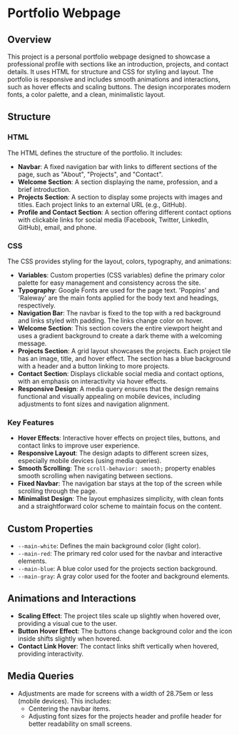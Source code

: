 # Portfolio Webpage

## Overview
This project is a personal portfolio webpage designed to showcase a professional profile with sections like an introduction, projects, and contact details. It uses HTML for structure and CSS for styling and layout. The portfolio is responsive and includes smooth animations and interactions, such as hover effects and scaling buttons. The design incorporates modern fonts, a color palette, and a clean, minimalistic layout.

## Structure

### HTML
The HTML defines the structure of the portfolio. It includes:

- **Navbar**: A fixed navigation bar with links to different sections of the page, such as "About", "Projects", and "Contact".
- **Welcome Section**: A section displaying the name, profession, and a brief introduction.
- **Projects Section**: A section to display some projects with images and titles. Each project links to an external URL (e.g., GitHub).
- **Profile and Contact Section**: A section offering different contact options with clickable links for social media (Facebook, Twitter, LinkedIn, GitHub), email, and phone.

### CSS
The CSS provides styling for the layout, colors, typography, and animations:

- **Variables**: Custom properties (CSS variables) define the primary color palette for easy management and consistency across the site.
- **Typography**: Google Fonts are used for the page text. 'Poppins' and 'Raleway' are the main fonts applied for the body text and headings, respectively.
- **Navigation Bar**: The navbar is fixed to the top with a red background and links styled with padding. The links change color on hover.
- **Welcome Section**: This section covers the entire viewport height and uses a gradient background to create a dark theme with a welcoming message.
- **Projects Section**: A grid layout showcases the projects. Each project tile has an image, title, and hover effect. The section has a blue background with a header and a button linking to more projects.
- **Contact Section**: Displays clickable social media and contact options, with an emphasis on interactivity via hover effects.
- **Responsive Design**: A media query ensures that the design remains functional and visually appealing on mobile devices, including adjustments to font sizes and navigation alignment.

### Key Features
- **Hover Effects**: Interactive hover effects on project tiles, buttons, and contact links to improve user experience.
- **Responsive Layout**: The design adapts to different screen sizes, especially mobile devices (using media queries).
- **Smooth Scrolling**: The `scroll-behavior: smooth;` property enables smooth scrolling when navigating between sections.
- **Fixed Navbar**: The navigation bar stays at the top of the screen while scrolling through the page.
- **Minimalist Design**: The layout emphasizes simplicity, with clean fonts and a straightforward color scheme to maintain focus on the content.

## Custom Properties
- `--main-white`: Defines the main background color (light color).
- `--main-red`: The primary red color used for the navbar and interactive elements.
- `--main-blue`: A blue color used for the projects section background.
- `--main-gray`: A gray color used for the footer and background elements.

## Animations and Interactions
- **Scaling Effect**: The project tiles scale up slightly when hovered over, providing a visual cue to the user.
- **Button Hover Effect**: The buttons change background color and the icon inside shifts slightly when hovered.
- **Contact Link Hover**: The contact links shift vertically when hovered, providing interactivity.

## Media Queries
- Adjustments are made for screens with a width of 28.75em or less (mobile devices). This includes:
  - Centering the navbar items.
  - Adjusting font sizes for the projects header and profile header for better readability on small screens.